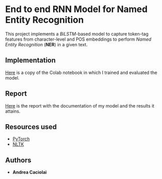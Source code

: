 # End to end RNN Model for Named Entity Recognition

This project implements a *BiLSTM*-based model to capture token-tag features from character-level and POS embeddings to perform *Named Entity Recognition* (**NER**) in a given text.

## Implementation

[Here](notebooks/training.ipynb) is a copy of the Colab notebook in which I trained and evaluated the model.

## Report

[Here](reports/report.pdf) is the report with the documentation of my model and the results it attains.

## Resources used
- [PyTorch](https://pytorch.org/get-started/locally/)
- [NLTK](https://www.nltk.org/)

## Authors

- **Andrea Caciolai**
